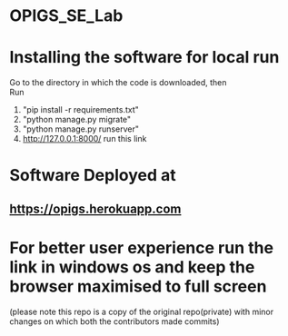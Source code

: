 # OPIGS_SE_Lab

# Installing the software for local run
Go to the directory in which the code is downloaded, then  
Run  
1. "pip install -r requirements.txt"  
2. "python manage.py migrate"  
3. "python manage.py runserver"  
4. http://127.0.0.1:8000/ run this link  

# Software Deployed at
## https://opigs.herokuapp.com


# For better user experience run the link in windows os and keep the browser maximised to full screen

(please note this repo is a copy of the original repo(private) with minor changes on which both the contributors made commits) 
